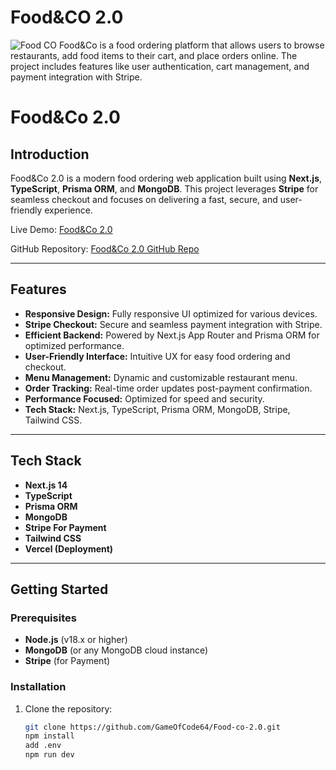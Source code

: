 # Food&CO 2.0
![Food CO](https://github.com/user-attachments/assets/575b515d-b67d-4c8e-82e3-3341a2581995)
Food&Co is a food ordering platform that allows users to browse restaurants, add food items to their cart, and place orders online. The project includes features like user authentication, cart management, and payment integration with Stripe.

# Food&Co 2.0

## Introduction

Food&Co 2.0 is a modern food ordering web application built using **Next.js**, **TypeScript**, **Prisma ORM**, and **MongoDB**. This project leverages **Stripe** for seamless checkout and focuses on delivering a fast, secure, and user-friendly experience.

Live Demo: [Food&Co 2.0](https://food-co-2-0.vercel.app/)

GitHub Repository: [Food&Co 2.0 GitHub Repo](https://github.com/GameOfCode64/Food-co-2.0)

---

## Features

- **Responsive Design:** Fully responsive UI optimized for various devices.
- **Stripe Checkout:** Secure and seamless payment integration with Stripe.
- **Efficient Backend:** Powered by Next.js App Router and Prisma ORM for optimized performance.
- **User-Friendly Interface:** Intuitive UX for easy food ordering and checkout.
- **Menu Management:** Dynamic and customizable restaurant menu.
- **Order Tracking:** Real-time order updates post-payment confirmation.
- **Performance Focused:** Optimized for speed and security.
- **Tech Stack:** Next.js, TypeScript, Prisma ORM, MongoDB, Stripe, Tailwind CSS.

---

## Tech Stack

- **Next.js 14**
- **TypeScript**
- **Prisma ORM**
- **MongoDB**
- **Stripe For Payment**
- **Tailwind CSS**
- **Vercel (Deployment)**

---

## Getting Started

### Prerequisites

- **Node.js** (v18.x or higher)
- **MongoDB** (or any MongoDB cloud instance)
- **Stripe** (for Payment)

### Installation

1. Clone the repository:

   ```bash
   git clone https://github.com/GameOfCode64/Food-co-2.0.git
   npm install
   add .env
   npm run dev
```
